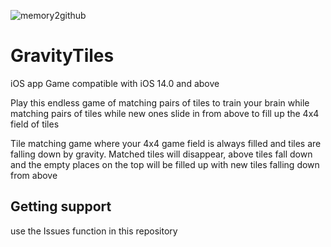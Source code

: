![memory2github](https://user-images.githubusercontent.com/115371216/206565801-1c5d61b4-1ecb-4a8c-ae5e-db0aaa1d3e19.png)
# GravityTiles
iOS app Game compatible with iOS 14.0 and above

Play this endless game of matching pairs of tiles to train your brain while matching pairs of tiles while new ones slide in from above to fill up the 4x4 field of tiles

Tile matching game where your 4x4 game field is always filled and tiles are falling down by gravity. Matched tiles will disappear, above tiles fall down and the empty places on the top will be filled up with new tiles falling down from above

## Getting support
use the Issues function in this repository
